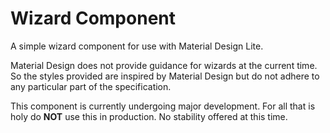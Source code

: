 # Wizard Component

A simple wizard component for use with Material Design Lite.

Material Design does not provide guidance for wizards at the current time. So the styles provided are inspired by Material Design but do not adhere to any particular part of the specification.

This component is currently undergoing major development. For all that is holy do **NOT** use this in production. No stability offered at this time.
